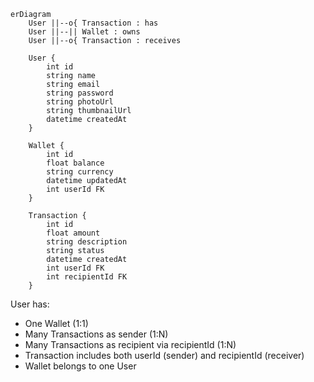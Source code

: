 ```mermaid
erDiagram
    User ||--o{ Transaction : has
    User ||--|| Wallet : owns
    User ||--o{ Transaction : receives

    User {
        int id
        string name
        string email
        string password
        string photoUrl
        string thumbnailUrl
        datetime createdAt
    }

    Wallet {
        int id
        float balance
        string currency
        datetime updatedAt
        int userId FK
    }

    Transaction {
        int id
        float amount
        string description
        string status
        datetime createdAt
        int userId FK
        int recipientId FK
    }
```

User has:
- One Wallet (1:1)
- Many Transactions as sender (1:N)
- Many Transactions as recipient via recipientId (1:N)
- Transaction includes both userId (sender) and recipientId (receiver)
- Wallet belongs to one User